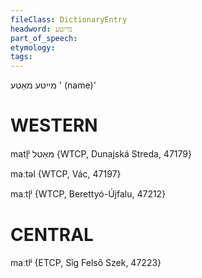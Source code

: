 ```yaml
---
fileClass: DictionaryEntry
headword: מייטע
part_of_speech: 
etymology: 
tags: 
---
```

מייטע
מאַטע
' (name)'

WESTERN
========

matl̩ʲ מאַטל {WTCP, Dunajská Streda, 47179}

maːtəl {WTCP, Vác, 47197}

maːtl̩ʲ {WTCP, Berettyó-Újfalu, 47212}

CENTRAL
========

maːtlʲ {ETCP, Sîg Felső Szek, 47223}